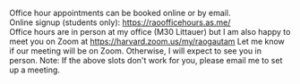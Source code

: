 Office hour appointments can be booked online or by email.  
Online signup (students only):  https://raoofficehours.as.me/  
Office hours are in person at my office (M30 Littauer) but I am also happy to meet you on Zoom at https://harvard.zoom.us/my/raogautam 
Let me know if our meeting will be on Zoom. Otherwise, I will expect to see you in person.
Note: If the above slots don't work for you, please email me to set up a meeting.
